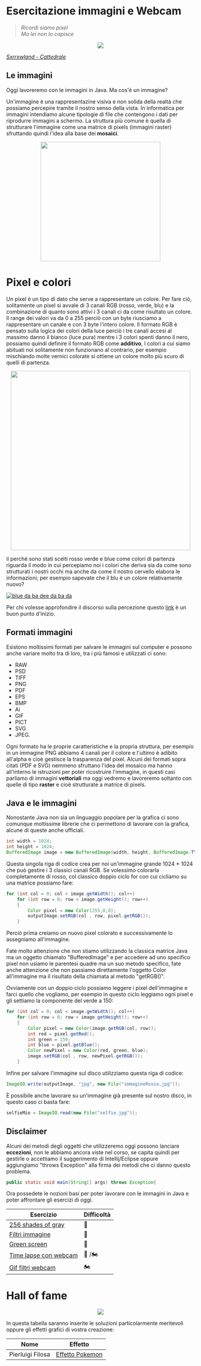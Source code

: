 # Esercitazione immagini e Webcam

>*Ricordi siamo pixel <br>
>Ma lei non lo capisce*


<p align="center">
<img src="https://images.genius.com/902be6fbe13dc1ed58acadf9166075a2.600x321x3.gif" class="center">
</p>

[*Sxrrxwland - Cattedrale*](https://www.youtube.com/watch?v=QyfvThlYDTc)

## Le immagini

Oggi lavoreremo con le immagini in Java. Ma cos'è un immagine?

Un'immagine è una rappresentazine visiva e non solida della realtà che possiamo percepire tramite il nostro senso della vista. In informatica per immagini intendiamo alcune tipologie di file che contengono i dati per riprodurre immagini a schermo. La struttura più comune è quella di strutturare l'immagine come una matrice di pixels (immagini raster) sfruttando quindi l'idea alla base dei **mosaici**.


<p align="center">
<img src="https://www.mangaforever.net/wp-content/uploads/2018/12/cave-canem.jpg" height="320" class="center">
</p>

# Pixel e colori

Un pixel è un tipo di dato che serve a rappresentare un colore. Per fare ciò, solitamente un pixel si avvale di 3 canali RGB (rosso, verde, blu) e la combinazione di quanto sono attivi i 3 canali ci da come risultato un colore. Il range dei valori va da 0 a 255 perciò con un byte riusciamo a rappresentare un canale e con 3 byte l'intero colore. Il formato RGB è pensato sulla logica dei colori della luce perciò i tre canali accesi al massimo danno il bianco (luce pura) mentre i 3 colori spenti danno il nero, possiamo quindi definire il formato RGB come **additivo**, I colori a cui siamo abituati noi solitamente non funzionano al contrario, per esempio mischiando molte vernici colorate si ottiene un colore molto più scuro di quelli di partenza.

<p align="center">
<img src="https://www.fc1492.com/wp-content/uploads/2017/02/rgb.png" height="480" class="center">
</p>

il perché sono stati scelti rosso verde e blue come colori di partenza riguarda il modo in cui percepiamo noi i colori che deriva sia da come sono strutturati i nostri occhi ma anche da come il nostro cervello elabora le informazioni; per esempio sapevate che il blu è un colore relativamente nuovo?

[![blue da ba dee da ba da](https://i.ytimg.com/vi/D1-WuBbVe2E/maxresdefault.jpg)](https://www.youtube.com/watch?v=D1-WuBbVe2E)


Per chi volesse approfondire il discorso sulla percezione questo [link](https://en.wikipedia.org/wiki/Color_vision) è un buon punto d'inizio.


## Formati immagini

Esistono moltissimi formati per salvare le immagini sul computer e possono anche variare molto tra di loro, tra i più famosi e utilizzati ci sono: 
* RAW 
* PSD
* TIFF
* PNG
* PDF
* EPS
* BMP
* Ai
* GIF
* PICT
* SVG
* JPEG.

Ogni formato ha le proprie caratteristiche e la propria struttura, per esempio in un immagine PNG abbiamo 4 canali per il colore e l'ultimo è adibito all'alpha e cioè gestisce la trasparenza del pixel. Alcuni dei formati sopra citati (PDF e SVG) nemmeno sfruttano l'idea del mosaico ma hanno all'interno le istruzioni per poter ricostruire l'immagine, in questi casi parliamo di immagini **vettoriali** ma oggi vedremo e lavoreremo soltanto con quelle di tipo **raster** e cioè strutturate a matrice di pixels.

## Java e le immagini

Nonostante Java non sia un linguaggio popolare per la grafica ci sono comunque moltissime librerie che ci permettono di lavorare con la grafica, alcune di queste anche ufficiali.


```java
int width = 1024;
int height = 1024;
BufferedImage image = new BufferedImage(width, height, BufferedImage.TYPE_3BYTE_BGR);
```

Questa singola riga di codice crea per noi un'immagine grande 1024 * 1024 che può gestire i 3 classici canali RGB. Se volessimo colorarla completamente di rosso, col classico doppio ciclo for con cui cicliamo su una matrice possiamo fare:

```java
for (int col = 0; col < image.getWidth(); col++)
    for (int row = 0; row < image.getHeight(); row++)
    {
        Color pixel = new Color(255,0,0);
        outputImage.setRGB(col , row, pixel.getRGB());
    }
```

Perciò prima creiamo un nuovo pixel colorato e successivamente lo assegniamo all'immagine.

Fate molto attenzione che non stiamo utilizzando la classica matrice Java ma un oggetto chiamato "BufferedImage" e per accedere ad uno specifico pixel non usiamo le parentesi quadre ma un suo metodo specifico, fate anche attenzione che non passiamo direttamente l'oggetto Color all'immagine ma il risultato della chiamata al metodo "getRGB()".

Ovviamente con un doppio ciclo possiamo leggere i pixel dell'immagine e farci quello che vogliamo, per esempio in questo ciclo leggiamo ogni pixel e gli settiamo la componente del verde a 150:


```java
for (int col = 0; col < image.getWidth(); col++)
    for (int row = 0; row < image.getHeight(); row++)
    {
        Color pixel = new Color(image.getRGB(col, row));
        int red = pixel.getRed();
        int green = 150;
        int blue = pixel.getBlue();
        Color newPixel = new Color(red, green, blue);
        image.setRGB(col , row, newPixel.getRGB());
    }
```


Infine per salvare l'immagine sul disco utilizziamo questa riga di codice:

```java
ImageIO.write(outputImage, "jpg", new File("immagineRossa.jpg"));
```

È possibile anche lavorare su un'immagine già presente sul nostro disco, in questo caso ci basta fare:

```java
selfieMio = ImageIO.read(new File("selfie.jpg"));
```

## Disclaimer

Alcuni dei metodi degli oggetti che utilizzeremo oggi possono lanciare **eccezioni**, non le abbiamo ancora viste nel corso, se capita quindi per gestirle o accettiamo il suggerimento di Intellij/Eclipse oppure  
aggiungiamo "throws Exception" alla firma dei metodi che ci danno questo problema.

```java
public static void main(String[] args) throws Exception{
```

Ora possedete le nozioni basi per poter lavorare con le immagini in Java e poter affrontare gli esercizi di oggi.




Esercizio | Difficoltà
------------ | -------------
[256 shades of gray](https://github.com/Backend-Developer-School-Tree/Corso-Java-backend-2021-01/tree/main/module_04/esercitazione%20immagini/256_shades_of_gray) | :kick_scooter:
[Filtri immagine](https://github.com/Backend-Developer-School-Tree/Corso-Java-backend-2021-01/tree/main/module_04/esercitazione%20immagini/Filtri) | :kick_scooter:
[Green screen](https://github.com/Backend-Developer-School-Tree/Corso-Java-backend-2021-01/tree/main/module_04/esercitazione%20immagini/Green_Screen) | :motor_scooter:
[Time lapse con webcam](https://github.com/Backend-Developer-School-Tree/Corso-Java-backend-2021-01/tree/main/module_04/esercitazione%20immagini/Timelapse_Webcam) | :motor_scooter: /:motorcycle:
[Gif filtri webcam](https://github.com/Backend-Developer-School-Tree/Corso-Java-backend-2021-01/tree/main/module_04/esercitazione%20immagini/Gif_filtri_webcam) |  :motorcycle:



# Hall of fame

<p align="center">
<img src="https://media1.tenor.com/images/8c8f18bec7ba6a1b7ddc2ef76664e9ae/tenor.gif?itemid=10584134" class="center">
</p>

In questa tabella saranno inserite le soluzioni particolarmente meritevoli oppure gli effetti grafici di vostra creazione:

Nome | Effetto 
------------ | -------------
Pierluigi Filosa |[Effetto Pokemon](https://github.com/ox-rock/JavaBackendCourse2021/tree/main/module_04/Filtro%20Pokemon) 